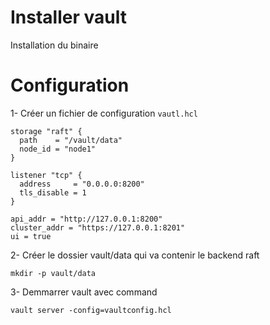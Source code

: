 # Installer vault
Installation du binaire


# Configuration

1- Créer un fichier de configuration ```vautl.hcl```

```
storage "raft" {
  path    = "/vault/data"
  node_id = "node1"
}

listener "tcp" {
  address     = "0.0.0.0:8200"
  tls_disable = 1
}

api_addr = "http://127.0.0.1:8200"
cluster_addr = "https://127.0.0.1:8201"
ui = true
```

2- Créer le dossier vault/data qui va contenir le backend raft

```
mkdir -p vault/data
```

3- Demmarrer vault avec command

```
vault server -config=vaultconfig.hcl
```
